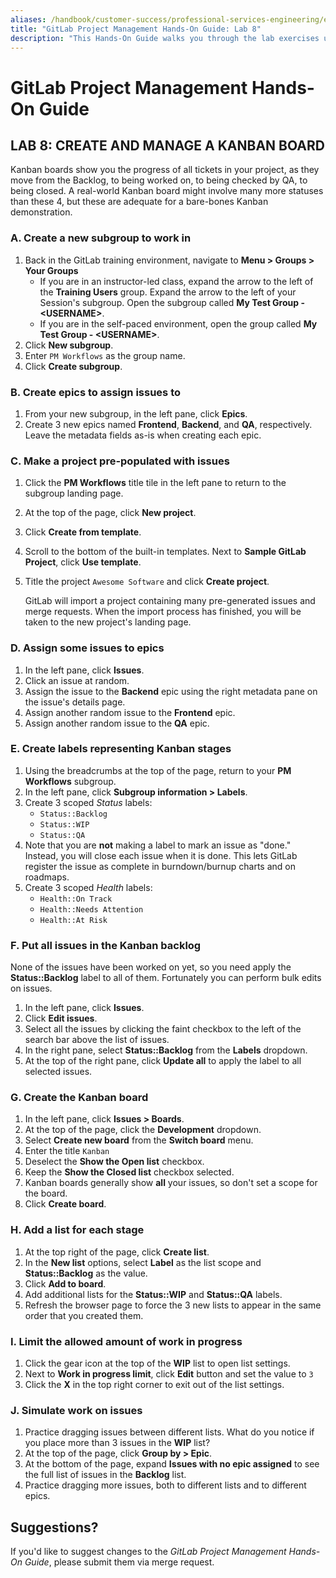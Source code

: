 ```yaml
---
aliases: /handbook/customer-success/professional-services-engineering/education-services/gitlabpmhandsonlab8.html
title: "GitLab Project Management Hands-On Guide: Lab 8"
description: "This Hands-On Guide walks you through the lab exercises used in the GitLab Project Management course."
---
```


# GitLab Project Management Hands-On Guide


## LAB 8: CREATE AND MANAGE A KANBAN BOARD

Kanban boards show you the progress of all tickets in your project, as they move from the Backlog, to being worked on, to being checked by QA, to being closed. A real-world Kanban board might involve many more statuses than these 4, but these are adequate for a bare-bones Kanban demonstration.

### A. Create a new subgroup to work in

1. Back in the GitLab training environment, navigate to **Menu > Groups > Your Groups**
    - If you are in an instructor-led class, expand the arrow to the left of the **Training Users** group. Expand the arrow to the left of your Session's subgroup. Open the subgroup called **My Test Group - \<USERNAME\>**.
    - If you are in the self-paced environment, open the group called **My Test Group - \<USERNAME\>**.
1. Click **New subgroup**.
1. Enter `PM Workflows` as the group name.
1. Click **Create subgroup**.

### B. Create epics to assign issues to

1. From your new subgroup, in the left pane, click **Epics**.
1. Create 3 new epics named **Frontend**, **Backend**, and **QA**, respectively. Leave the metadata fields as-is when creating each epic.

### C. Make a project pre-populated with issues

1. Click the **PM Workflows** title tile in the left pane to return to the subgroup landing page.
1. At the top of the page, click **New project**.
1. Click **Create from template**.
1. Scroll to the bottom of the built-in templates. Next to **Sample GitLab Project**, click **Use template**.
1. Title the project `Awesome Software` and click **Create project**.

    GitLab will import a project containing many pre-generated issues and merge requests. When the import process has finished, you will be taken to the new project's landing page.

### D. Assign some issues to epics

1. In the left pane, click **Issues**.
1. Click an issue at random.
1. Assign the issue to the **Backend** epic using the right metadata pane on the issue's details page.
1. Assign another random issue to the **Frontend** epic.
1. Assign another random issue to the **QA** epic.

### E. Create labels representing Kanban stages

1. Using the breadcrumbs at the top of the page, return to your **PM Workflows** subgroup.
1. In the left pane, click **Subgroup information > Labels**.
1. Create 3 scoped *Status* labels:
   - `Status::Backlog`
   - `Status::WIP`
   - `Status::QA`
1. Note that you are **not** making a label to mark an issue as "done." Instead, you will close each issue when it is done. This lets GitLab register the issue as complete in burndown/burnup charts and on roadmaps.
1. Create 3 scoped *Health* labels:
   - `Health::On Track`
   - `Health::Needs Attention`
   - `Health::At Risk`

### F. Put all issues in the Kanban backlog

None of the issues have been worked on yet, so you need apply the **Status::Backlog** label to all of them. Fortunately you can perform bulk edits on issues.

1. In the left pane, click **Issues**.
1. Click **Edit issues**.
1. Select all the issues by clicking the faint checkbox to the left of the search bar above the list of issues.
1. In the right pane, select **Status::Backlog** from the **Labels** dropdown.
1. At the top of the right pane, click **Update all** to apply the label to all selected issues.

### G. Create the Kanban board

1. In the left pane, click **Issues > Boards**.
1. At the top of the page, click the **Development** dropdown.
1. Select **Create new board** from the **Switch board** menu.
1. Enter the title `Kanban`
1. Deselect the **Show the Open list** checkbox.
1. Keep the **Show the Closed list** checkbox selected.
1. Kanban boards generally show **all** your issues, so don't set a scope for the board.
1. Click **Create board**.

### H. Add a list for each stage

1. At the top right of the page, click **Create list**.
1. In the **New list** options, select **Label** as the list scope and **Status::Backlog** as the value.
1. Click **Add to board**.
1. Add additional lists for the **Status::WIP** and  **Status::QA** labels.
1. Refresh the browser page to force the 3 new lists to appear in the same order that you created them.

### I. Limit the allowed amount of work in progress

1. Click the gear icon at the top of the **WIP** list to open list settings.
1. Next to **Work in progress limit**, click **Edit** button and set the value to `3`
1. Click the **X** in the top right corner to exit out of the list settings.

### J. Simulate work on issues

1. Practice dragging issues between different lists. What do you notice if you place more than 3 issues in the **WIP** list?
1. At the top of the page, click **Group by > Epic**.
1. At the bottom of the page, expand **Issues with no epic assigned** to see the full list of issues in the **Backlog** list.
1. Practice dragging more issues, both to different lists and to different epics.

## Suggestions?

If you'd like to suggest changes to the *GitLab Project Management Hands-On Guide*, please submit them via merge request.
